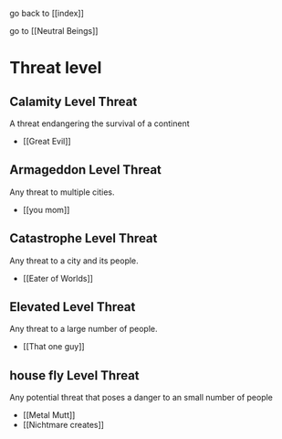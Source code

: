 go back to [[index]]

go to [[Neutral Beings]]
# Threat level
## Calamity Level Threat

A threat endangering the survival of a continent

- [[Great Evil]]
## Armageddon Level Threat

Any threat to multiple cities.

- [[you mom]]
## Catastrophe Level Threat
Any threat to a city and its people.

- [[Eater of Worlds]]
## Elevated Level Threat

Any threat to a large number of people.

- [[That one guy]]
## house fly Level Threat

Any potential threat that poses a danger to an small number of people

- [[Metal Mutt]]
- [[Nichtmare creates]]
